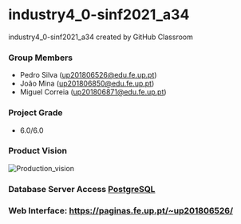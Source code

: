 # industry4_0-sinf2021_a34
industry4_0-sinf2021_a34 created by GitHub Classroom

### Group Members
 * Pedro Silva (up201806526@edu.fe.up.pt)
 * João Mina (up201806850@edu.fe.up.pt)
 * Miguel Correia (up201806871@edu.fe.up.pt)

### Project Grade
 * 6.0/6.0

### Product Vision
![Production_vision](https://user-images.githubusercontent.com/78810496/108132578-fc9f9480-70aa-11eb-9139-7d9e119ac6d3.png)

### Database Server Access [PostgreSQL](https://db.fe.up.pt/phppgadmin/)

### Web Interface: https://paginas.fe.up.pt/~up201806526/
